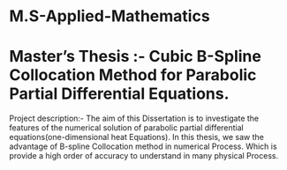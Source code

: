 # M.S-Applied-Mathematics


# Master’s Thesis :- Cubic B-Spline Collocation Method for Parabolic Partial Differential Equations.

Project description:- The aim of this Dissertation is to investigate the features of the numerical solution of parabolic partial differential equations(one-dimensional heat Equations). In this thesis, we saw the advantage of B-spline Collocation method in numerical Process. Which is provide a high order of accuracy to understand in many physical Process.
